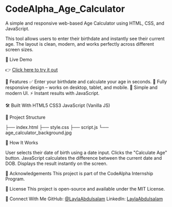 # CodeAlpha_Age_Calculator
A simple and responsive web-based Age Calculator using HTML, CSS, and JavaScript.


This tool allows users to enter their birthdate and instantly see their current age. The layout is clean, modern, and works perfectly across different screen sizes.

🚀 Live Demo

👉 [Click here to try it out](https://laylaabdulsalam.github.io/CodeAlpha_Age_Calculator/)

🔧 Features
✅ Enter your birthdate and calculate your age in seconds.
📱 Fully responsive design – works on desktop, tablet, and mobile.
🎨 Simple and modern UI.
⚡ Instant results with JavaScript.

🛠️ Built With
HTML5
CSS3
JavaScript (Vanilla JS)

📂 Project Structure

├── index.html
├── style.css
├── script.js
└── age_calculator_background.jpg

🧠 How It Works

User selects their date of birth using a date input.
Clicks the "Calculate Age" button.
JavaScript calculates the difference between the current date and DOB.
Displays the result instantly on the screen.

🙌 Acknowledgements
This project is part of the CodeAlpha Internship Program.

📄 License
This project is open-source and available under the MIT License.

💌 Connect With Me
GitHub: [@LaylaAbdulsalam](https://github.com/LaylaAbdulsalam)
LinkedIn: [LaylaAbdulsalam](https://www.linkedin.com/in/layla-abdulsalam-092847204/)


